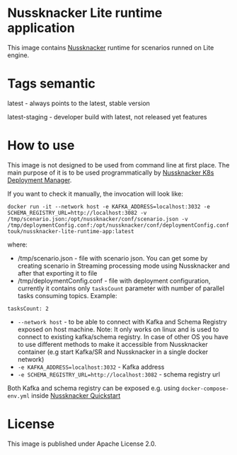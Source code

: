 # Nussknacker Lite runtime application

This image contains [Nussknacker](http://nussknacker.io) runtime for scenarios runned on Lite engine.

# Tags semantic

latest - always points to the latest, stable version

latest-staging - developer build with latest, not released yet features

# How to use

This image is not designed to be used from command line at first place. The main purpose of it is to be used programmatically by [Nussknacker K8s Deployment Manager](https://nussknacker.io/documentation/docs/about/engines/LiteArchitecture/).

If you want to check it manually, the invocation will look like:
```
docker run -it --network host -e KAFKA_ADDRESS=localhost:3032 -e SCHEMA_REGISTRY_URL=http://localhost:3082 -v /tmp/scenario.json:/opt/nussknacker/conf/scenario.json -v /tmp/deploymentConfig.conf:/opt/nussknacker/conf/deploymentConfig.conf touk/nussknacker-lite-runtime-app:latest
```
where:
- /tmp/scenario.json - file with scenario json. You can get some by creating scenario in Streaming processing mode using Nussknacker and after that exporting it to file
- /tmp/deploymentConfig.conf - file with deployment configuration, currently it contains only `tasksCount` parameter with number of parallel tasks consuming topics. Example:
```
tasksCount: 2
```
- `--network host` - to be able to connect with Kafka and Schema Registry exposed on host machine. Note: It only works on linux and is used to connect to existing kafka/schema registry. In case of other OS you have to use different methods to make it accessible from Nussknacker container (e.g start Kafka/SR and Nussknacker in a single docker network)
- `-e KAFKA_ADDRESS=localhost:3032` - Kafka address
- `-e SCHEMA_REGISTRY_URL=http://localhost:3082` - schema registry url

Both Kafka and schema registry can be exposed e.g. using `docker-compose-env.yml` inside [Nussknacker Quickstart](https://github.com/TouK/nussknacker-quickstart/tree/old-quickstart)

# License

This image is published under Apache License 2.0.
